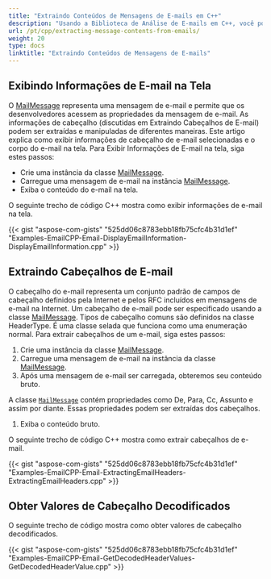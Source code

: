 ```yaml
---
title: "Extraindo Conteúdos de Mensagens de E-mails em C++"
description: "Usando a Biblioteca de Análise de E-mails em C++, você pode acessar propriedades de mensagens de e-mail, informações de cabeçalho e manipulá-las de diferentes maneiras programaticamente."
url: /pt/cpp/extracting-message-contents-from-emails/
weight: 20
type: docs
linktitle: "Extraindo Conteúdos de Mensagens de E-mails"
---
```


## **Exibindo Informações de E-mail na Tela**
O [MailMessage](https://reference.aspose.com/email/cpp/class/aspose.email.mail_message) representa uma mensagem de e-mail e permite que os desenvolvedores acessem as propriedades da mensagem de e-mail. As informações de cabeçalho (discutidas em Extraindo Cabeçalhos de E-mail) podem ser extraídas e manipuladas de diferentes maneiras. Este artigo explica como exibir informações de cabeçalho de e-mail selecionadas e o corpo do e-mail na tela. Para Exibir Informações de E-mail na tela, siga estes passos:

- Crie uma instância da classe [MailMessage](https://reference.aspose.com/email/cpp/class/aspose.email.mail_message).
- Carregue uma mensagem de e-mail na instância [MailMessage](https://reference.aspose.com/email/cpp/class/aspose.email.mail_message).
- Exiba o conteúdo do e-mail na tela.

O seguinte trecho de código C++ mostra como exibir informações de e-mail na tela.

{{< gist "aspose-com-gists" "525dd06c8783ebb18fb75cfc4b31d1ef" "Examples-EmailCPP-Email-DisplayEmailInformation-DisplayEmailInformation.cpp" >}}

## **Extraindo Cabeçalhos de E-mail**
O cabeçalho do e-mail representa um conjunto padrão de campos de cabeçalho definidos pela Internet e pelos RFC incluídos em mensagens de e-mail na Internet. Um cabeçalho de e-mail pode ser especificado usando a classe [MailMessage](https://reference.aspose.com/email/cpp/class/aspose.email.mail_message). Tipos de cabeçalho comuns são definidos na classe HeaderType. É uma classe selada que funciona como uma enumeração normal. Para extrair cabeçalhos de um e-mail, siga estes passos:

1. Crie uma instância da classe [MailMessage](https://reference.aspose.com/email/cpp/class/aspose.email.mail_message).
1. Carregue uma mensagem de e-mail na instância da classe [MailMessage](https://reference.aspose.com/email/cpp/class/aspose.email.mail_message).
1. Após uma mensagem de e-mail ser carregada, obteremos seu conteúdo bruto.

A classe [`MailMessage`](https://reference.aspose.com/email/cpp/class/aspose.email.mail_message) contém propriedades como De, Para, Cc, Assunto e assim por diante. Essas propriedades podem ser extraídas dos cabeçalhos.

1. Exiba o conteúdo bruto.

O seguinte trecho de código C++ mostra como extrair cabeçalhos de e-mail.

{{< gist "aspose-com-gists" "525dd06c8783ebb18fb75cfc4b31d1ef" "Examples-EmailCPP-Email-ExtractingEmailHeaders-ExtractingEmailHeaders.cpp" >}}

## **Obter Valores de Cabeçalho Decodificados**
O seguinte trecho de código mostra como obter valores de cabeçalho decodificados.

{{< gist "aspose-com-gists" "525dd06c8783ebb18fb75cfc4b31d1ef" "Examples-EmailCPP-Email-GetDecodedHeaderValues-GetDecodedHeaderValue.cpp" >}}